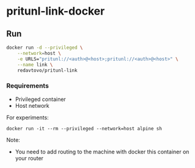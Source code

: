 # pritunl-link-docker

## Run
```bash
docker run -d --privileged \
    --network=host \
    -e URLS="pritunl://<auth>@<host>;pritunl://<auth>@<host>" \
    --name link \
    redavtovo/pritunl-link
```

### Requirements

* Privileged container
* Host network

For experiments:
```
docker run -it --rm --privileged --network=host alpine sh
```

Note:
- You need to add routing to the machine with docker this container on your router
